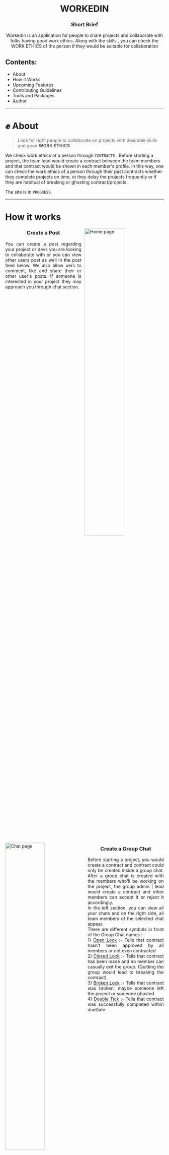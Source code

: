 <h1 align="center"> WORKEDIN </h1>


<h3 align="center"> Short Brief </h3>

<p align="center">
WorkedIn is an application for people to share projects and collaborate with folks having good work ethics. Along with the skills , you can check the WORK ETHICS of the person if they would be suitable for collaboration
</p>

## Contents:
- About
- How it Works
- Upcoming Features
- Contributing Guidelines
- Tools and Packages
- Author

---

# ✊ About

> Look for right people to collaborate on projects with desirable skills and good **WORK ETHICS**.

We check work ethics of a person through ``CONTRACTS`` . Before starting a project, the team lead would create a contract between the team members and that contract would be shown in each member's profile. In this way, one can check the work ethics of a person through their past contracts whether they complete projects on time, ot they delay the projects frequently or if they are habitual of breaking or ghosting contract/projects.

The site is in `PROGRESS`.

---

# How it works

<!-- Before starting a project, you need to create a contract and a contract can only be created inside a group chat. You can s -->

<p style="clear:both;">
<img alt="Home page" src="https://user-images.githubusercontent.com/89806031/209111535-b0bb0b79-e07e-40db-b3c3-fc277830a8fd.png"  style="margin-left:10px" width="50%" align="right"/>
<h3 align="center">Create a Post</h3>

<p align="justify">
You can create a post regarding your project or devs you are looking to collaborate with or you can view other users post as well in the post feed below. We also allow uers to comment, like and share their or other user's posts. If someone is interested in your project they may approach you through chat section. 
</p>
<br /><br />
</p>
<!--  -->
<p style="clear:both;">
<img alt="Chat page" src="https://user-images.githubusercontent.com/89806031/209116220-067dacf3-5242-4f83-a757-3b6c4170e323.png"  style="margin-right:10px" width="50%" align="left"/>
<h3 align="center">Create a Group Chat</h3>
<p align="justify">
Before starting a project, you would create a contract and contract could only be created inside a group chat. After a group chat is created with the members who'll be working on the project, the group admin | lead would create a contract and other members can accept it or reject it accordingly.
<br/>
In the left section, you can view all your chats and on the right side, all team members of the selected chat appear.
<br/>
There are different symbols in front of the Group Chat names :- 
<br>
1) <ins>Open Lock</ins> :- Tells that contract hasn't been approved by all members or not even contracted<br/>
2) <ins>Closed Lock</ins> :- Tells that contract has been made and no member can casually exit the group. (Quitting the group would lead to breaking the contract)</br>
3) <ins>Broken Lock</ins> :- Tells that contract was broken, maybe someone left the project or someone ghosted<br/>
4) <ins>Double Tick</ins> :- Tells that contract was successfully completed within dueDate
</p>
<br />
</p>
<!--  -->
<p style="clear:both;">
<img alt="Contract" src="https://user-images.githubusercontent.com/89806031/209128795-b01c51cc-b4da-466a-ba3f-9b21f5963546.png" style="margin-left:10px" width="50%" align="right"/>
<img alt="Contract" src="https://user-images.githubusercontent.com/89806031/209129118-9b421ae4-0bd9-4bb5-b95a-5ce9afe82da8.png" style="margin-left:10px" width="50%" align="right"/>
<h3 align="center">Initialise Contract</h3>
<p align="justify">
Only the Admin or Group lead can initilaise CONTRACT. In the contract, the lead needs to specify Project's name, description, starting and due date and role and responsibilities of every member. 
<br/>
Once the contract is initialised, other members have to accept the contract. Until the contract isn't accepted by all, the contract isn't actually created.
<br/>
Once the contract is approved by all members, the group chat is now locked and the contract would be visible in each members profile.
<br/>
Only the admin can update or delete the contract, other team members can only accept or reject the contract, same while making a project submission.
<br/><br/>
The contract has different status as :-
<br />
1) In-Progress :- When submission is to be made and contract hasn't reached its due date.<br/>
2) Completed :- When submission has been made before the due date.<br/>
3) Delayed :- When submission hasn't been made yet and contract has crossed the due date.<br/>
4) Broken :- When someone left the contract in between or a successful ghost strike has been made.<br/>
</p>
<br />
</p>
<!--  -->
<p style="clear:both;">
<img alt="Contract Page" src="https://user-images.githubusercontent.com/89806031/209134744-71cce40e-483b-4bed-9beb-ff05ba5a8030.png
" style="margin-right:10px" width="50%" align="left"/>
<h3 align="center">All Contract</h3>
<p align="justify">
Only the Admin or Group lead can initilaise CONTRACT. In the contract, the lead needs to specify Project's name, description, starting and due date and role and responsibilities of every member. 
<br/>
</p>
<br/>
</p>

# Upcoming Features

1) **Ghost Strike Logic** :- For someone ghosting the project, team members can file a Ghost Request and if the person against whom the ghost request is registered doesn't responds within a time limit, the contract will break and it would be declared that that ghost broke the contract.

2) **Leave Chat API** :- If the contract is either broken or successful, members would have then access to exit the group chat. 

3) **Socket.io Implementation** :- For now, we havent implemented Socket.io logic due to which while sending a message in a chat, the page has to reload to show the posted messsage. To avoid this, we would implement Socket.io logic both in client and server, so that users can have a smooth messaging experience.

4) **Review System** :- After finishing the contract, team members would give reviews to other members, which would be shown in the contract for a better conclusion of one's work ethics.

5) **ActivityBox** :- We would like to show recent activities in the application, like contract creation, contract submission and more.

6) **ProfileBox** :- We are showing User's stats in the Profile Box in the Home page where we would show `Contract Stats`, `Karma` (ratings after finishing contract) and `Profile Views`. For Karma, it would be a virtual field averaging the ratings from all contracts of the user. Rest of the stats would be taken from User's model.

---


# Contribute

We welcome everyone either be Beginner or Expeienced in open source community to contribute to this project. You can suggest a new feature or can start working on any upcoming feature.

But make sure to raise an issue first before working on any feature and always create a different branch than main while working on any feature or bug

Be sure to read the <a href="https://github.com/Garvit1809/WorkedIn/blob/Documentation/CONTRIBUTING.md" target="_blank">WorkedIn Contributor Guide</a> on how to get started with the project and start contributing 😁.

---
# 🧰 Tools & Packages

## Client Dependencies


  | Package | Description | version |
  | ------------ | ------------- | ------------- |


## Server Dependencies



  | Package | Description | version |
  | ------------ | ------------- | ------------- |
  | [bcryptjs](https://www.npmjs.com/package/bcryptjs) | A library to help you hash password | 2.4.3 |
  | [cors](https://www.npmjs.com/package/cors) | A package providing express middleware | 2.8.5 |
  | [dotenv](https://www.npmjs.com/package/dotenv) | A library that loads environment variables from a .env file into process.env | 16.0.2 |
  | [express](https://expressjs.com) | Node.js web application framework for server side scripting | 4.18.1 |
  | [html-to-text](https://www.npmjs.com/package/html-to-text) | Node.js web application framework for server side scripting | 8.2.1 |
  | [jsonwebtoken](https://www.npmjs.com/package/jsonwebtoken) | Node.js web application framework for server side scripting | 8.5.1 |
  | [mongoose](https://mongoosejs.com) | Elegant mongodb object modeling for node.js | 6.6.2 |
  | [nodemailer](https://nodemailer.com/about/) | Elegant mongodb object modeling for node.js | 6.8.0 |
  | [pug](https://pugjs.org/api/getting-started.html) |  A template engine for Node and browser | 3.0.2 |
  | [validator](https://github.com/validatorjs/validator.js) | A library of string validators and sanitizers. | 13.7.0 |


## Server devDependencies

  | Package | Description | version |
  | ------------ | ------------- | ------------- |
  | [nodemon](https://www.npmjs.com/package/nodemon) | A library to automatically restart node application | 2.0.16 |



## 👦 Author

[![portfolio](https://img.shields.io/badge/my_portfolio-000?style=for-the-badge&logo=ko-fi&logoColor=white)](https://garvits-portfolio.netlify.app/)
[![linkedin](https://img.shields.io/badge/linkedin-0A66C2?style=for-the-badge&logo=linkedin&logoColor=white)](https://www.linkedin.com/in/garvit-varshney-a35055220/)
[![twitter](https://img.shields.io/badge/twitter-1DA1F2?style=for-the-badge&logo=twitter&logoColor=white)](https://twitter.com/garv18twt)
